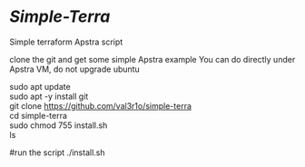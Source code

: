 # *Simple-Terra*

Simple terraform Apstra script <br>

clone the git and get some simple Apstra example <be>
You can do directly under Apstra VM, do not upgrade ubuntu <br>

sudo apt update <br>
sudo apt -y install git <br>
git clone https://github.com/val3r1o/simple-terra <br>
cd simple-terra <br>
sudo chmod 755 install.sh <br>
ls<br>

#run the script
./install.sh
